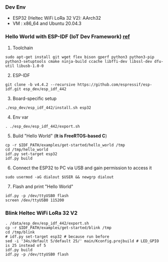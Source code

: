 ### Dev Env  
* ESP32 (Heltec WiFi LoRa 32 V2): AArch32
* VM    : x86_64 and Ubuntu 20.04.3
### Hello World with ESP-IDF (IoT Dev Framework) [ref](https://docs.espressif.com/projects/esp-idf/en/stable/esp32/get-started/index.html)
1. Toolchain
```
sudo apt-get install git wget flex bison gperf python3 python3-pip python3-setuptools cmake ninja-build ccache libffi-dev libssl-dev dfu-util libusb-1.0-0
```
2. ESP-IDF
``` 
git clone -b v4.4.2 --recursive https://github.com/espressif/esp-idf.git esp_dev/esp_idf_442
```
3. Board-specific setup
``` 
./esp_dev/esp_idf_442/install.sh esp32
```
4. Env var
```
. ./esp_dev/esp_idf_442/export.sh
```
5. Build "Hello World" (<b>It is FreeRTOS-based C</b>)
``` 
cp -r $IDF_PATH/examples/get-started/hello_world /tmp
cd /tmp/hello_world
idf.py set-target esp32 
idf.py build
```
6. Connect the ESP32 to PC via USB and gain permission to access it
```
sudo usermod -aG dialout $USER && newgrp dialout
```
7. Flash and print "Hello World"
```
idf.py -p /dev/ttyUSB0 flash
screen /dev/ttyUSB0 115200
```
### Blink Heltec WiFi LoRa 32 V2
```
. /data/esp_dev/esp_idf_442/export.sh
cp -r $IDF_PATH/examples/get-started/blink /tmp
cd /tmp/blink
# idf.py set-target esp32 # because run before
sed -i '34s/default 5/default 25/' main/Kconfig.projbuild # LED_GPIO is 25 instead of 5
idf.py build
idf.py -p /dev/ttyUSB0 flash
```
